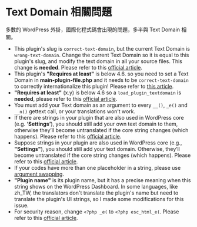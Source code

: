 # Text Domain 相關問題
多數的 WordPress 外掛，國際化程式碼會出現的問題，多半與 Text Domain 相關。
- This plugin's slug is `correct-text-domain`, but the current Text Domain is `wrong-text-domain`. Change the current Text Domain so it is equal to this plugin's slug, and modify the text domain in all your source files. This change is **needed**. Please refer to this [official article](https://developer.wordpress.org/plugins/internationalization/how-to-internationalize-your-plugin/#text-domains).
- This plugin's **"Requires at least"** is below 4.6. so you need to set a Text Domain in **main-plugin-file.php** and it needs to be `correct-text-domain` to correctly internationalize this plugin! Please refer to [this article](https://developer.wordpress.org/plugins/internationalization/how-to-internationalize-your-plugin/#text-domains).
- **"Requires at least"** (x.y) is below 4.6 so a `load_plugin_textdomain` is **needed**, please refer to this [official article](https://developer.wordpress.org/plugins/internationalization/how-to-internationalize-your-plugin/#loading-text-domain).
- You must add your Text domain as an argument to every `__()`, `_e()` and `__n()` gettext call, or your translations won’t work.
- If there are strings in your plugin that are also used in WordPress core (e.g. **‘Settings’**), you should still add your own text domain to them, otherwise they’ll become untranslated if the core string changes (which happens). Please refer to this [official article](https://developer.wordpress.org/plugins/internationalization/how-to-internationalize-your-plugin/#add-text-domain-to-strings).
- Suppose strings in your plugin are also used in WordPress core (e.g., **"Settings"**), you should still add your text domain. Otherwise, they’ll become untranslated if the core string changes (which happens). Please refer to this [official article](https://developer.wordpress.org/plugins/internationalization/how-to-internationalize-your-plugin/#add-text-domain-to-strings).
- If your codes have more than one placeholder in a string, please use [argument swapping](https://www.php.net/manual/en/function.sprintf.php#example-4829).
- **"Plugin name"** is its plugin name, but it has a precise meaning when this string shows on the WordPress Dashboard. In some languages, like zh_TW, the translators don't translate the plugin's name but need to translate the plugin's UI strings, so I made some modifications for this issue.
- For security reason, change `<?php _e(` to `<?php esc_html_e(`. Please refer to this [official article](https://developer.wordpress.org/plugins/internationalization/security/).
